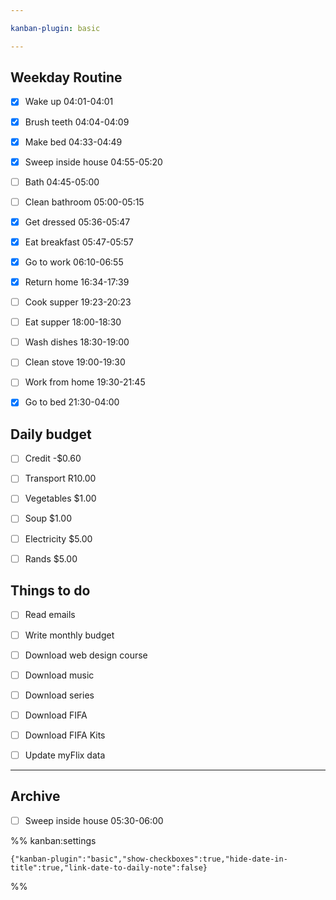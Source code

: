 ```yaml
---

kanban-plugin: basic

---
```


## Weekday Routine

- [x] Wake up 04:01-04:01
- [x] Brush teeth 04:04-04:09
- [x] Make bed 04:33-04:49
- [x] Sweep inside house 04:55-05:20
- [ ] Bath 04:45-05:00
- [ ] Clean bathroom 05:00-05:15
- [x] Get dressed 05:36-05:47
- [x] Eat breakfast 05:47-05:57
- [x] Go to work 06:10-06:55
- [x] Return home 16:34-17:39
- [ ] Cook supper 19:23-20:23
- [ ] Eat supper 18:00-18:30
- [ ] Wash dishes 18:30-19:00
- [ ] Clean stove 19:00-19:30
- [ ] Work from home 19:30-21:45
- [x] Go to bed 21:30-04:00


## Daily budget

- [ ] Credit -$0.60
- [ ] Transport R10.00
- [ ] Vegetables $1.00
- [ ] Soup $1.00
- [ ] Electricity $5.00
- [ ] Rands $5.00


## Things to do

- [ ] Read emails
- [ ] Write monthly budget
- [ ] Download web design course
- [ ] Download music
- [ ] Download series
- [ ] Download FIFA
- [ ] Download FIFA Kits
- [ ] Update myFlix data


***

## Archive

- [ ] Sweep inside house 05:30-06:00

%% kanban:settings
```
{"kanban-plugin":"basic","show-checkboxes":true,"hide-date-in-title":true,"link-date-to-daily-note":false}
```
%%